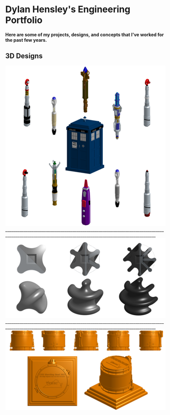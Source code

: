 # Dylan Hensley's Engineering Portfolio
#### Here are some of my projects, designs, and concepts that I've worked for the past few years.

## 3D Designs

<img src="Doctor Who.png"/>
________________________________________________________________________________________________________________________________________________________
<img src="Sphericons.png"/>
________________________________________________________________________________________________________________________________________________________
<img src="Snare Drum.png"/>
